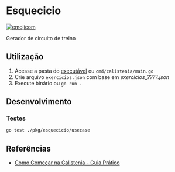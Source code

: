# Esquecicio

[![emojicom](https://img.shields.io/badge/emojicom-%F0%9F%90%9B%20%F0%9F%86%95%20%F0%9F%92%AF%20%F0%9F%91%AE%20%F0%9F%86%98%20%F0%9F%92%A4-%23fff)](https://gist.github.com/nenitf/1cf5182bff009974bf436f978eea1996#emojicom)

Gerador de circuito de treino

## Utilização

1. Acesse a pasta do [executável](https://github.com/nenitf/esquecicio/releases) ou `cmd/calistenia/main.go`
2. Crie arquivo `exercicios.json` com base em *exercicios_????.json*
3. Execute binário ou `go run .`

## Desenvolvimento

### Testes

```sh
go test ./pkg/esquecicio/usecase
```

## Referências

- [Como Começar na Calistenia - Guia Prático](https://bookdown.org/kaiquegalois/guia_pratico/como-organizar-seus-treinos.html#intermedi%C3%A1rio---push-pull)
